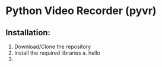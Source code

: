 # Python Video Recorder (pyvr)

## Installation:
1. Download/Clone the repository
2. Install the required libraries
    a. hello
3. 


